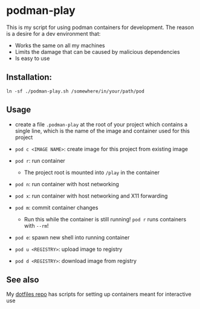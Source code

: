# podman-play

This is my script for using podman containers for development.
The reason is a desire for a dev environment that:

- Works the same on all my machines
- Limits the damage that can be caused by malicious dependencies
- Is easy to use

## Installation:

```
ln -sf ./podman-play.sh /somewhere/in/your/path/pod
```

## Usage

- create a file `.podman-play` at the root of your project
    which contains a single
    line, which is the name of the image and container
    used for this project

- `pod c <IMAGE NAME>`: create image for this project from existing image
- `pod r`: run container
    - The project root is mounted into `/play` in the container
- `pod n`: run container with host networking
- `pod x`: run container with host networking and X11 forwarding
- `pod m`: commit container changes
    - Run this while the container is still running!
        `pod r` runs containers with `--rm`!
- `pod e`: spawn new shell into running container
- `pod u <REGISTRY>`: upload image to registry
- `pod d <REGISTRY>`: download image from registry

## See also

My [dotfiles repo](https://github.com/maybeetree/treeup)
has scripts for setting up containers meant for interactive use


